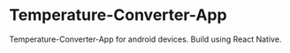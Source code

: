# Temperature-Converter-App
Temperature-Converter-App for android devices. Build using React Native.
